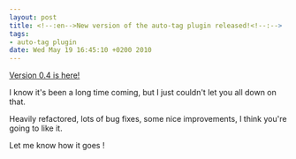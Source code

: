 ```yaml
--- 
layout: post
title: <!--:en-->New version of the auto-tag plugin released!<!--:-->
tags: 
- auto-tag plugin
date: Wed May 19 16:45:10 +0200 2010
---
```

<a href="http://wordpress.org/extend/plugins/auto-tag/">Version 0.4 is here!</a>

I know it's been a long time coming, but I just couldn't let you all down on that.

Heavily refactored, lots of bug fixes, some nice improvements, I think you're going to like it.

Let me know how it goes !
